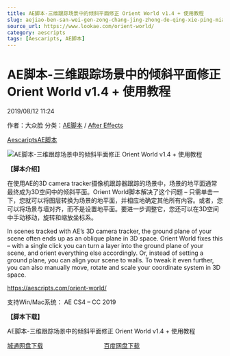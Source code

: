 ```yaml
---
title: AE脚本-三维跟踪场景中的倾斜平面修正 Orient World v1.4 + 使用教程
slug: aejiao-ben-san-wei-gen-zong-chang-jing-zhong-de-qing-xie-ping-mian-xiu-zheng-orient-world-v1-4-shi-yong-jiao-cheng
source_url: https://www.lookae.com/orient-world/
category: aescripts
tags: [Aescaripts, AE脚本]
---
```

# AE脚本-三维跟踪场景中的倾斜平面修正 Orient World v1.4 + 使用教程

2019/08/12 11:24

作者：大众脸
分类：[AE脚本](https://www.lookae.com/after-effects/aescripts/) / [After Effects](https://www.lookae.com/after-effects/)

[Aescaripts](https://www.lookae.com/tag/aescaripts/)[AE脚本](https://www.lookae.com/tag/ae%e8%84%9a%e6%9c%ac/)

![AE脚本-三维跟踪场景中的倾斜平面修正 Orient World v1.4 + 使用教程](https://www.lookae.com/wp-content/uploads/2019/08/Orient-World.jpg "AE脚本-三维跟踪场景中的倾斜平面修正 Orient World v1.4 + 使用教程-LookAE.com")

**【脚本介绍】**

在使用AE的3D camera tracker摄像机跟踪器跟踪的场景中，场景的地平面通常最终成为3D空间中的倾斜平面。Orient World脚本解决了这个问题 – 只需单击一下，您就可以将图层转换为场景的地平面，并相应地确定其他所有内容。或者，您可以将场景与墙对齐，而不是设置地平面。要进一步调整它，您还可以在3D空间中手动移动，旋转和缩放坐标系。

In scenes tracked with AE’s 3D camera tracker, the ground plane of your scene often ends up as an oblique plane in 3D space. Orient World fixes this – with a single click you can turn a layer into the ground plane of your scene, and orient everything else accordingly. Or, instead of setting a ground plane, you can align your scene to walls. To tweak it even further, you can also manually move, rotate and scale your coordinate system in 3D space.

https://aescripts.com/orient-world/

支持Win/Mac系统： AE CS4 – CC 2019

**【脚本下载】**

AE脚本-三维跟踪场景中的倾斜平面修正 Orient World v1.4 + 使用教程

[城通网盘下载](https://lookae.ctfile.com/fs/680462-392477567)                                    [百度网盘下载](https://pan.baidu.com/s/13N6caTNjAijzU77gzCd4HA)
